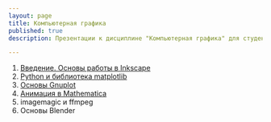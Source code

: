 ```yaml
---
layout: page
title: Компьютерная графика
published: true
description: Презентации к дисциплине "Компьютерная графика" для студентов второго курса Института ракетно-космической техники Самарского университета.

---
```


1. [Введение. Основы работы в Inkscape](https://drive.google.com/file/d/1VOmOulBb1p2BKa0bCawLm3HQwUR9oeU8/view?usp=sharing)
1. [Python и библиотека matplotlib](https://github.com/Kidinnu/classes_graphics/blob/master/%D0%9B%D0%B5%D0%BA%D1%86%D0%B8%D1%8F_2/Solve_ODE_and_plot.ipynb)
1. [Основы Gnuplot](https://drive.google.com/file/d/1D4WhLo1yqducxHa8U4dmhe0cZ26uCa-G/view?usp=sharing)
1. [Анимация в Mathematica](https://github.com/Kidinnu/classes_graphics/tree/master/%D0%9B%D0%B5%D0%BA%D1%86%D0%B8%D1%8F_3)
1. imagemagic и ffmpeg
1. Основы Blender
